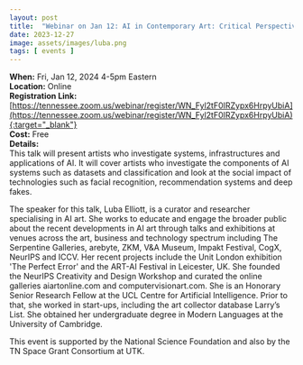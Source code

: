 ```yaml
---
layout: post
title:  "Webinar on Jan 12: AI in Contemporary Art: Critical Perspectives"
date: 2023-12-27
image: assets/images/luba.png
tags: [ events ]
---
```



**When:** Fri, Jan 12, 2024 4-5pm Eastern   
**Location:** Online   
**Registration Link:** [https://tennessee.zoom.us/webinar/register/WN_Fyl2tF0IRZypx6HrpyUbiA](https://tennessee.zoom.us/webinar/register/WN_Fyl2tF0IRZypx6HrpyUbiA){:target="_blank"}     
**Cost:** Free  
**Details:**    
This talk will present artists who investigate systems, infrastructures and applications of AI. It will cover artists who investigate the components of AI systems such as datasets and classification and look at the social impact of technologies such as facial recognition, recommendation systems and deep fakes.

The speaker for this talk, Luba Elliott, is a curator and researcher specialising in AI art. She works to educate and engage the broader public about the recent developments in AI art through talks and exhibitions at venues across the art, business and technology spectrum including The Serpentine Galleries, arebyte, ZKM, V&A Museum, Impakt Festival, CogX, NeurIPS and ICCV. Her recent projects include the Unit London exhibition 'The Perfect Error' and the ART-AI Festival in Leicester, UK. She founded the NeurIPS Creativity and Design Workshop and curated the online galleries aiartonline.com and computervisionart.com. She is an Honorary Senior Research Fellow at the UCL Centre for Artificial Intelligence. Prior to that, she worked in start-ups, including the art collector database Larry’s List. She obtained her undergraduate degree in Modern Languages at the University of Cambridge.

This event is supported by the National Science Foundation and also by the TN Space Grant Consortium at UTK.


<br/>
<br/>
<br/>


